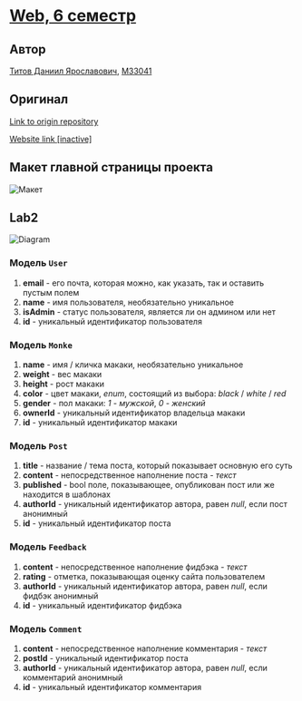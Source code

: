 # [Web, 6 семестр](https://github.com/is-web-y24/IS-2023-web-6-sem)

## Автор

[Титов Даниил Ярославович](https://t.me/Menemi), [M33041](https://m33041.notion.site/M33041-784ae713119e4d208d42bd32e8ff6e7b)

## Оригинал

[Link to origin repository](https://github.com/is-web-y24/IS-2023-web-6-sem)

[Website link \[inactive\]](https://menemi-web-6-sem.onrender.com/index)

## Макет главной страницы проекта

![Макет](https://github.com/Menemi/IS-2023-web-6-sem/blob/master/public/pictures/layout.png)

## Lab2

![Diagram](https://github.com/Menemi/IS-2023-web-6-sem/blob/master/makakino_diagram_120323.svg)

### Модель `User`

1. **email** - его почта, которая можно, как указать, так и оставить пустым полем
2. **name** - имя пользователя, необязательно уникальное
3. **isAdmin** - статус пользователя, является ли он админом или нет
4. **id** - уникальный идентификатор пользователя

### Модель `Monke`

1. **name** - имя / кличка макаки, необязательно уникальное
2. **weight** - вес макаки
3. **height** - рост макаки
4. **color** - цвет макаки, *enum*, состоящий из выбора: *black* / *white* / *red*
5. **gender** - пол макаки: *1 - мужской*, *0 - женский*
6. **ownerId** - уникальный идентификатор владельца макаки
7. **id** - уникальный идентификатор макаки

### Модель `Post`

1. **title** - название / тема поста, который показывает основную его суть
2. **content** - непосредственное наполнение поста - *текст*
3. **published** - bool поле, показывающее, опубликован пост или же находится в шаблонах
4. **authorId** - уникальный идентификатор автора, равен *null*, если пост анонимный
5. **id** - уникальный идентификатор поста

### Модель `Feedback`

1. **content** - непосредственное наполнение фидбэка - *текст*
2. **rating** - отметка, показывающая оценку сайта пользователем
3. **authorId** - уникальный идентификатор автора, равен *null*, если фидбэк анонимный
4. **id** - уникальный идентификатор фидбэка

### Модель `Comment`

1. **content** - непосредственное наполнение комментария - *текст*
2. **postId** - уникальный идентификатор поста
3. **authorId** - уникальный идентификатор автора, равен *null*, если комментарий анонимный
4. **id** - уникальный идентификатор комментария